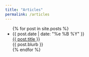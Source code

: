 ```yaml
---
title: "Articles"
permalink: /articles
---
```

<ul id="articleList">
{% for post in site.posts %}
  <li>
    <div>{{ post.date | date: "%e %B %Y" }}</div>
    <div><a href="{{ post.url }}">{{ post.title }}</a></div>
    <div>{{ post.blurb }}</div>
  </li>
{% endfor %}
</ul>